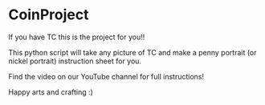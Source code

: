 # CoinProject

If you have TC this is the project for you!!

This python script will take any picture of TC and make a penny portrait (or nickel portrait) instruction sheet for you.

Find the video on our YouTube channel for full instructions!

Happy arts and crafting :)
